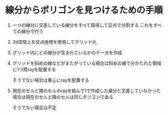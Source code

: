 # 線分からポリゴンを見つけるための手順

1. 一つの線分に交差している線分をすべて取得して交点で分割する これをすべての線分で行う
2. 2d空間上を交点座標を使用してグリッド化
3. グリッド内にどの線分が含まれているかのデータを作成
4. グリッドを斜めの線などがまたがっている場合は斜めの線で分かたれた領域に1つ筒rayを配置する
   
     そうでない場合は重心にrayを配置する
5. 現在のセルと隣のセルのrayを結んで1で作成した線分と交差していなかった場合は現在のセルと隣のセルは同じポリゴンである

    そうでない場合は不定
